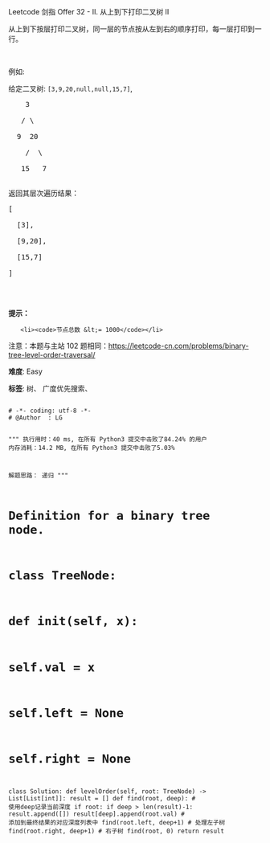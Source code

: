 Leetcode 剑指 Offer 32 - II. 从上到下打印二叉树 II
<p>从上到下按层打印二叉树，同一层的节点按从左到右的顺序打印，每一层打印到一行。</p>


<p>&nbsp;</p>



<p>例如:<br>

给定二叉树:&nbsp;<code>[3,9,20,null,null,15,7]</code>,</p>



<pre>    3

   / \

  9  20

    /  \

   15   7

</pre>



<p>返回其层次遍历结果：</p>



<pre>[

  [3],

  [9,20],

  [15,7]

]

</pre>



<p>&nbsp;</p>



<p><strong>提示：</strong></p>



<ol>

	<li><code>节点总数 &lt;= 1000</code></li>

</ol>



<p>注意：本题与主站 102 题相同：<a href="https://leetcode-cn.com/problems/binary-tree-level-order-traversal/">https://leetcode-cn.com/problems/binary-tree-level-order-traversal/</a></p>





 **难度**: Easy



 **标签**: 树、 广度优先搜索、 





<div class="hcb_wrap">
<pre class="prism undefined-numbers lang-python" data-lang="Python"><code>
# -*- coding: utf-8 -*-
# @Author  : LG

"""
执行用时：40 ms, 在所有 Python3 提交中击败了84.24% 的用户
内存消耗：14.2 MB, 在所有 Python3 提交中击败了5.03%

解题思路：
    递归
"""
# Definition for a binary tree node.
# class TreeNode:
#     def __init__(self, x):
#         self.val = x
#         self.left = None
#         self.right = None

class Solution:
    def levelOrder(self, root: TreeNode) -> List[List[int]]:
        result = []
        def find(root, deep):   # 使用deep记录当前深度
            if root:
                if deep > len(result)-1:
                    result.append([])
                result[deep].append(root.val)   # 添加到最终结果的对应深度列表中
                find(root.left, deep+1)     # 处理左子树
                find(root.right, deep+1)    # 右子树
        find(root, 0)
        return result
</code></pre></div>

